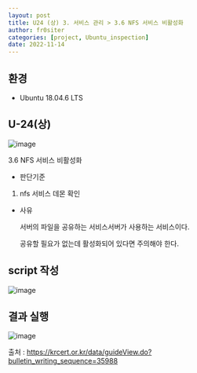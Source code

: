 ```yaml
---
layout: post
title: U24 (상) 3. 서비스 관리 > 3.6 NFS 서비스 비활성화
author: fr0siter
categories: [project, Ubuntu_inspection]
date: 2022-11-14
---
```

## 환경

 - Ubuntu 18.04.6 LTS

## U-24(상)  
![image](https://user-images.githubusercontent.com/116713751/201552790-8ac68871-95ac-46ec-8178-ed170cb08842.png)

3.6 NFS 서비스 비활성화

 

- 판단기준

1. nfs 서비스 데몬 확인

 

- 사유

  서버의 파일을 공유하는 서비스서버가 사용하는 서비스이다.

  공유할 필요가 없는데 활성화되어 있다면 주의해야 한다.

 

 

## script 작성  
![image](https://user-images.githubusercontent.com/116713751/201552782-716a4ff4-720e-46dc-94c9-d88ba7d75ef5.png)


 

 

## 결과 실행  
![image](https://user-images.githubusercontent.com/116713751/201552777-3d69cfc4-7037-47e3-8c16-fed64c48ffa1.png)


 

 

출처 : https://krcert.or.kr/data/guideView.do?bulletin_writing_sequence=35988
